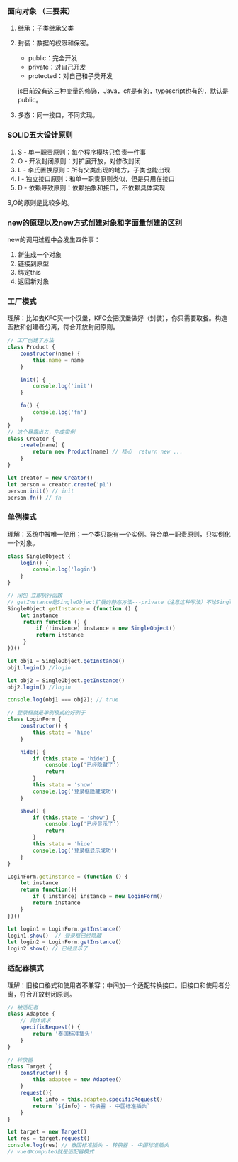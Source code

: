 ### 面向对象 （三要素）

1. 继承：子类继承父类

2. 封装：数据的权限和保密。

   - public：完全开发
   - private：对自己开发
   - protected：对自己和子类开发

   js目前没有这三种变量的修饰，Java，c#是有的，typescript也有的，默认是public。

3. 多态：同一接口，不同实现。

### SOLID五大设计原则

1. S - 单一职责原则：每个程序模块只负责一件事
2. O - 开发封闭原则：对扩展开放，对修改封闭
3. L - 李氏置换原则：所有父类出现的地方，子类也能出现
4. I - 独立接口原则：和单一职责原则类似，但是只用在接口
5. D - 依赖导致原则：依赖抽象和接口，不依赖具体实现

S,O的原则是比较多的。



### new的原理以及new方式创建对象和字面量创建的区别

new的调用过程中会发生四件事：

1. 新生成一个对象
2. 链接到原型
3. 绑定this
4. 返回新对象

### 工厂模式

理解：比如去KFC买一个汉堡，KFC会把汉堡做好（封装），你只需要取餐。构造函数和创建者分离，符合开放封闭原则。

```js
// 工厂创建了方法
class Product {
    constructor(name) {
        this.name = name
    }

    init() {
        console.log('init')
    }

    fn() {
        console.log('fn')
    }
}
// 这个暴露出去，生成实例
class Creator {
    create(name) {
        return new Product(name) // 核心  return new ...
    }
}

let creator = new Creator()
let person = creator.create('p1') 
person.init() // init
person.fn() // fn
```



### 单例模式

理解：系统中被唯一使用；一个类只能有一个实例。符合单一职责原则，只实例化一个对象。

```js
class SingleObject {
    login() {
        console.log('login')
    }
}

// 闭包 立即执行函数
// getInstance是SingleObject扩展的静态方法---private（注意这种写法）不论SingleObject被new多少次，都只有一个getInstance方法
SingleObject.getInstance = (function () {
    let instance
     return function () {
         if (!instance) instance = new SingleObject()
         return instance
     }
})()

let obj1 = SingleObject.getInstance()
obj1.login() //login

let obj2 = SingleObject.getInstance()
obj2.login() //login

console.log(obj1 === obj2); // true 

// 登录框就是单例模式的好例子
class LoginForm {
    constructor() {
        this.state = 'hide'
    }

    hide() {
        if (this.state = 'hide') {
            console.log('已经隐藏了')
            return
        }
        this.state = 'show'
        console.log('登录框隐藏成功')
    }

    show() {
        if (this.state = 'show') {
            console.log('已经显示了')
            return
        }
        this.state = 'hide'
        console.log('登录框显示成功')
    }
}

LoginForm.getInstance = (function () {
    let instance
    return function(){
		if (!instance) instance = new LoginForm()
    	return instance
    }
})()

let login1 = LoginForm.getInstance()
login1.show()  // 登录框已经隐藏
let login2 = LoginForm.getInstance()
login2.show() // 已经显示了
```



### 适配器模式

理解：旧接口格式和使用者不兼容；中间加一个适配转换接口。旧接口和使用者分离，符合开放封闭原则。

```js
// 被适配者
class Adaptee {
    // 具体请求
    specificRequest() {
        return '泰国标准插头'
    }
}

// 转换器
class Target {
    constructor() {
        this.adaptee = new Adaptee()
    }
    request(){
        let info = this.adaptee.specificRequest()
        return `${info} - 转换器 - 中国标准插头`
    }
}

let target = new Target()
let res = target.request()
console.log(res) // 泰国标准插头 - 转换器 - 中国标准插头
// vue中computed就是适配器模式
```

